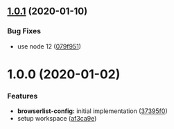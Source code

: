 ## [1.0.1](https://github.com/xeroxinteractive/config/compare/xerox-browserslist-config-1.0.0...xerox-browserslist-config-1.0.1) (2020-01-10)


### Bug Fixes

* use node 12 ([079f951](https://github.com/xeroxinteractive/config/commit/079f951f080f77c1dbc13eee46396470819181a4))

# 1.0.0 (2020-01-02)


### Features

* **browserlist-config:** initial implementation ([37395f0](https://github.com/xeroxinteractive/config/commit/37395f0f9e73f15f23b9af4e399416027d424e2d))
* setup workspace ([af3ca9e](https://github.com/xeroxinteractive/config/commit/af3ca9e7771cd95f82e72808a5ee8800ff1374a3))
